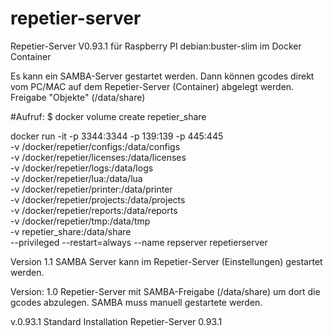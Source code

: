 # repetier-server
Repetier-Server V0.93.1 für Raspberry PI debian:buster-slim
im Docker Container

Es kann ein SAMBA-Server gestartet werden. Dann können gcodes direkt vom PC/MAC auf dem Repetier-Server (Container) abgelegt werden.
Freigabe "Objekte" (/data/share)

#Aufruf:
$ docker volume create repetier_share

docker run -it -p 3344:3344 -p 139:139 -p 445:445 \
-v /docker/repetier/configs:/data/configs \
-v /docker/repetier/licenses:/data/licenses \
-v /docker/repetier/logs:/data/logs \
-v /docker/repetier/lua:/data/lua \
-v /docker/repetier/printer:/data/printer \
-v /docker/repetier/projects:/data/projects \
-v /docker/repetier/reports:/data/reports \
-v /docker/repetier/tmp:/data/tmp \
-v repetier_share:/data/share \
--privileged --restart=always --name repserver repetierserver



Version 1.1   SAMBA Server kann im Repetier-Server (Einstellungen) gestartet werden.

Version: 1.0  Repetier-Server mit SAMBA-Freigabe (/data/share) um dort die gcodes abzulegen. SAMBA muss manuell gestartete werden.

v.0.93.1 Standard Installation Repetier-Server 0.93.1
